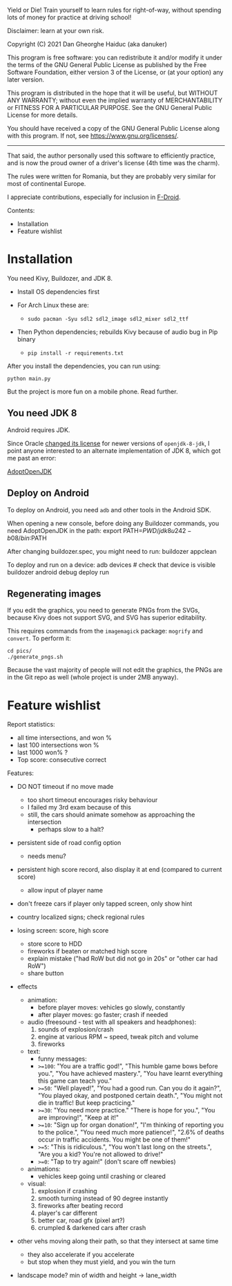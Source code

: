 Yield or Die! Train yourself to learn rules for right-of-way, 
without spending lots of money for practice at driving school!

Disclaimer: learn at your own risk.

Copyright (C) 2021 Dan Gheorghe Haiduc (aka danuker)

This program is free software: you can redistribute it and/or modify
it under the terms of the GNU General Public License as published by
the Free Software Foundation, either version 3 of the License, or
(at your option) any later version.

This program is distributed in the hope that it will be useful,
but WITHOUT ANY WARRANTY; without even the implied warranty of
MERCHANTABILITY or FITNESS FOR A PARTICULAR PURPOSE.  See the
GNU General Public License for more details.

You should have received a copy of the GNU General Public License
along with this program.  If not, see <https://www.gnu.org/licenses/>.

----

That said, the author personally used this software to efficiently practice,
and is now the proud owner of a driver's license (4th time was the charm).

The rules were written for Romania, but they are probably very similar 
for most of continental Europe.

I appreciate contributions, especially for inclusion in [F-Droid](https://f-droid.org/).


Contents:

- Installation
- Feature wishlist


# Installation

You need Kivy, Buildozer, and JDK 8.

- Install OS dependencies first
- For Arch Linux these are:
    - `sudo pacman -Syu sdl2 sdl2_image sdl2_mixer sdl2_ttf`

- Then Python dependencies; rebuilds Kivy because of audio bug in Pip binary
    - `pip install -r requirements.txt`

After you install the dependencies, you can run using:

`python main.py`

But the project is more fun on a mobile phone. Read further.

## You need JDK 8

Android requires JDK.

Since Oracle [changed its license](https://www.oracle.com/java/technologies/javase-jdk8-downloads.html)
for newer versions of `openjdk-8-jdk`,
I point anyone interested to an alternate implementation of JDK 8, which got me past an error:

[AdoptOpenJDK](https://adoptopenjdk.net/installation.html)


## Deploy on Android

To deploy on Android, you need `adb` and other tools in the Android SDK.

When opening a new console, before doing any Buildozer commands, you need AdoptOpenJDK in the path:
    export PATH=$PWD/jdk8u242-b08/bin:$PATH

After changing buildozer.spec, you might need to run:
    buildozer appclean

To deploy and run on a device:
    adb devices     # check that device is visible
    buildozer android debug deploy run


## Regenerating images

If you edit the graphics, you need to generate PNGs from the SVGs,
because Kivy does not support SVG, and SVG has superior editability.

This requires commands from the `imagemagick` package: `mogrify` and `convert`.
To perform it:

    cd pics/
    ./generate_pngs.sh
    

Because the vast majority of people will not edit the graphics,
the PNGs are in the Git repo as well (whole project is under 2MB anyway).


# Feature wishlist

Report statistics:

- all time intersections, and won %
- last 100 intersections won %
- last 1000 won% ?
- Top score: consecutive correct

Features:

- DO NOT timeout if no move made
    - too short timeout encourages risky behaviour
    - I failed my 3rd exam because of this
    - still, the cars should animate somehow as approaching the intersection
        - perhaps slow to a halt?
- persistent side of road config option
    - needs menu?
- persistent high score record, also display it at end (compared to current score)
    - allow input of player name
- don't freeze cars if player only tapped screen, only show hint
- country localized signs; check regional rules

- losing screen: score, high score
    - store score to HDD
    - fireworks if beaten or matched high score
    - explain mistake ("had RoW but did not go in 20s" or "other car had RoW")
    - share button

- effects
    - animation:
        - before player moves: vehicles go slowly, constantly
        - after player moves: go faster; crash if needed
    - audio (freesound - test with all speakers and headphones):
        1. sounds of explosion/crash
        2. engine at various RPM ~ speed, tweak pitch and volume
        3. fireworks
    - text:
        - funny messages:
        - `>=100`: "You are a traffic god!", "This humble game bows before you.", "You have achieved mastery.", "You have learnt everything this game can teach you."
        - `>=50`: "Well played!", "You had a good run. Can you do it again?", "You played okay, and postponed certain death.", "You might not die in traffic! But keep practicing."
        - `>=30`: "You need more practice." "There is hope for you.", "You are improving!", "Keep at it!"
        - `>=10`: "Sign up for organ donation!", "I'm thinking of reporting you to the police.", "You need much more patience!", "2.6% of deaths occur in traffic accidents. You might be one of them!"
        - `>=5`: "This is ridiculous.", "You won't last long on the streets.", "Are you a kid? You're not allowed to drive!"
        - `>=0`: "Tap to try again!" (don't scare off newbies)
    - animations:
        - vehicles keep going until crashing or cleared
    - visual:
        1. explosion if crashing
        2. smooth turning instead of 90 degree instantly
        3. fireworks after beating record
        4. player's car different
        5. better car, road gfx (pixel art?)
        6. crumpled & darkened cars after crash

- other vehs moving along their path, so that they intersect at same time
    - they also accelerate if you accelerate
    - but stop when they must yield, and you win the turn

- landscape mode? min of width and height -> lane_width

